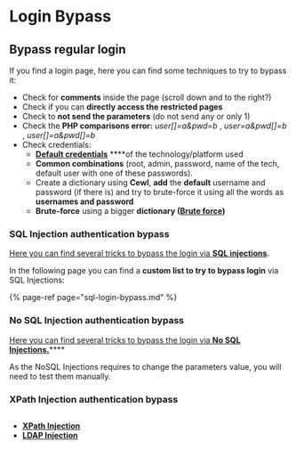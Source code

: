# Login Bypass

## **Bypass regular login**

If you find a login page, here you can find some techniques to try to bypass it:

* Check for **comments** inside the page \(scroll down and to the right?\)
* Check if you can **directly access the restricted pages**
* Check to **not send the parameters** \(do not send any or only 1\)
* Check the **PHP comparisons error:** _user\[\]=a&pwd=b_ , _user=a&pwd\[\]=b_ , _user\[\]=a&pwd\[\]=b_
* Check credentials:
  * [**Default credentials**](../../brute-force.md#default-credentials) ****of the technology/platform used
  * **Common combinations** \(root, admin, password, name of the tech, default user with one of these passwords\).
  * Create a dictionary using **Cewl**, **add** the **default** username and password \(if there is\) and try to brute-force it using all the words as **usernames and password**
  * **Brute-force** using a bigger **dictionary \(**[**Brute force**](../../brute-force.md#http-post-form)**\)**

### SQL Injection authentication bypass

[Here you can find several tricks to bypass the login via **SQL injections**](../sql-injection/#authentication-bypass).

In the following page you can find a **custom list to try to bypass login** via SQL Injections:

{% page-ref page="sql-login-bypass.md" %}

### No SQL Injection authentication bypass

[Here you can find several tricks to bypass the login via **No SQL Injections.**](../nosql-injection.md#basic-authentication-bypass)\*\*\*\*

As the NoSQL Injections requires to change the parameters value, you will need to test them manually.

### XPath Injection authentication bypass



## 



* [**XPath Injection**](../xpath-injection.md)
* [**LDAP Injection**](../ldap-injection.md)


